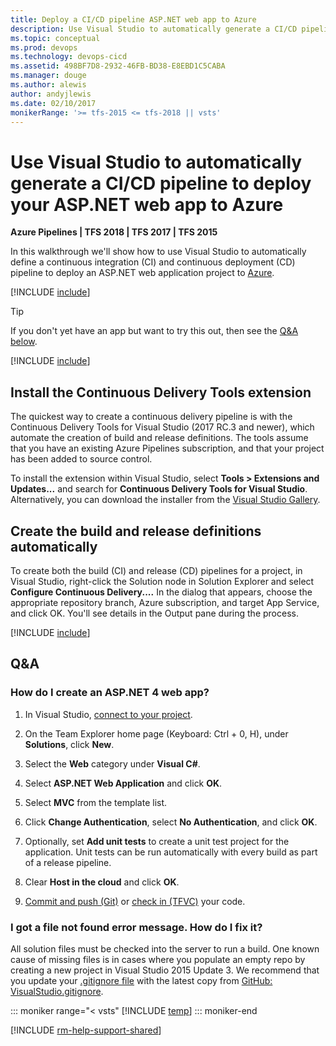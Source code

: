 ```yaml
---
title: Deploy a CI/CD pipeline ASP.NET web app to Azure
description: Use Visual Studio to automatically generate a CI/CD pipeline to deploy your ASP.NET web app to Azure in Azure Pipelines or Team Foundation Server (TFS)
ms.topic: conceptual
ms.prod: devops
ms.technology: devops-cicd
ms.assetid: 498BF7D8-2932-46FB-BD38-E8EBD1C5CABA
ms.manager: douge
ms.author: alewis
author: andyjlewis
ms.date: 02/10/2017
monikerRange: '>= tfs-2015 <= tfs-2018 || vsts'
---
```



# Use Visual Studio to automatically generate a CI/CD pipeline to deploy your ASP.NET web app to Azure

**Azure Pipelines | TFS 2018 | TFS 2017 | TFS 2015**

In this walkthrough we'll show how to use Visual Studio to automatically define a continuous integration (CI) and continuous deployment (CD) pipeline to deploy an ASP.NET web application project to [Azure](https://azure.microsoft.com/).

[!INCLUDE [include](../../../apps/aspnet/_shared/ci-cd-description.md)]

> [!TIP]
> If you don't yet have an app but want to try this out, then see the [Q&A below](#new_solution).

[!INCLUDE [include](../../../apps/aspnet/_shared/setup.md)]

## Install the Continuous Delivery Tools extension

The quickest way to create a continuous delivery pipeline is with the Continuous Delivery Tools for Visual Studio (2017 RC.3 and newer),
which automate the creation of build and release definitions. The tools assume that you have an existing Azure Pipelines subscription,
and that your project has been added to source control.

To install the extension within Visual Studio, select **Tools > Extensions and Updates...** and search for **Continuous Delivery Tools for Visual Studio**. Alternatively, you can download the installer from the [Visual Studio Gallery](http://aka.ms/CD4VS).

## Create the build and release definitions automatically

To create both the build (CI) and release (CD) pipelines for a project, in Visual Studio, right-click the Solution node in Solution Explorer and select **Configure Continuous Delivery....** In the dialog that appears, choose the appropriate repository branch, Azure subscription, and target App Service, and click OK. You'll see details in the Output pane during the process.

[!INCLUDE [include](../../../apps/aspnet/_shared/commit-build-release.md)]

## Q&A

<!-- BEGINSECTION class="md-qanda" -->

<h3 id="new_solution">How do I create an ASP.NET 4 web app?</h3>

1. In Visual Studio, [connect to your project](../../../../organizations/projects/connect-to-projects.md#visual-studio).

1. On the Team Explorer home page (Keyboard: Ctrl + 0, H), under **Solutions**, click **New**.

1. Select the **Web** category under **Visual C#**.

1. Select **ASP.NET Web Application** and click **OK**.

1. Select **MVC** from the template list.

1. Click **Change Authentication**, select **No Authentication**, and click **OK**.

1. Optionally, set **Add unit tests** to create a unit test project for the application. Unit tests can be run automatically with every build as part of a release pipeline.

1. Clear **Host in the cloud** and click **OK**.

1. [Commit and push (Git)](../../../../repos/git/share-your-code-in-git-vs.md) or [check in (TFVC)](../../../../repos/tfvc/share-your-code-in-tfvc-vs.md) your code.

### I got a file not found error message. How do I fix it?

All solution files must be checked into the server to run a build. One known cause of missing files is in cases where you populate an empty repo by creating a new project in Visual Studio 2015 Update 3. We recommend that you update your [.gitignore file](../../../../repos/git/ignore-files.md) with the latest copy from [GitHub: VisualStudio.gitignore](https://github.com/github/gitignore/blob/master/VisualStudio.gitignore).

::: moniker range="< vsts"
[!INCLUDE [temp](../../../_shared/qa-versions.md)]
::: moniker-end

<!-- ENDSECTION -->

[!INCLUDE [rm-help-support-shared](../../../_shared/rm-help-support-shared.md)]

